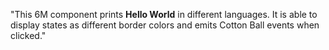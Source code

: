 "This 6M component prints **Hello World** in different languages. It is able to display states as different border colors and emits Cotton Ball events when clicked."
